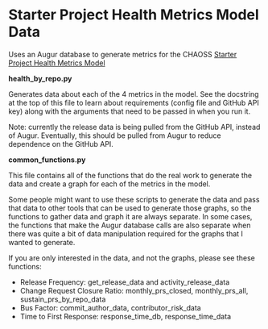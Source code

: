 # Starter Project Health Metrics Model Data
Uses an Augur database to generate metrics for the CHAOSS [Starter Project Health Metrics Model](https://chaoss.community/kb/metrics-model-starter-project-health/)

**health_by_repo.py**

Generates data about each of the 4 metrics in the model. See the docstring at the
top of this file to learn about requirements (config file and GitHub API key) along
with the arguments that need to be passed in when you run it.

Note: currently the release data is being pulled from the GitHub API, instead of
Augur. Eventually, this should be pulled from Augur to reduce dependence on the
GitHub API.

**common_functions.py**

This file contains all of the functions that do the real work to generate the data
and create a graph for each of the metrics in the model.

Some people might want to use these scripts to generate the data and pass that data
to other tools that can be used to generate those graphs, so the functions to gather
data and graph it are always separate. In some cases, the functions that make the 
Augur database calls are also separate when there was quite a bit of data manipulation
required for the graphs that I wanted to generate.

If you are only interested in the data, and not the graphs, please see these functions:
* Release Frequency: get_release_data and activity_release_data
* Change Request Closure Ratio: monthly_prs_closed, monthly_prs_all, sustain_prs_by_repo_data
* Bus Factor: commit_author_data, contributor_risk_data
* Time to First Response: response_time_db, response_time_data